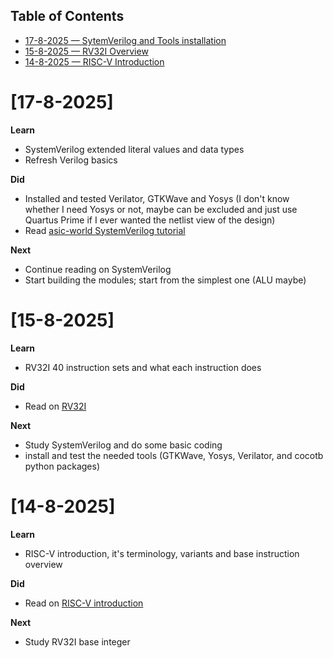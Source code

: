 ## Table of Contents
- [17-8-2025 — SytemVerilog and Tools installation](#17-8-2025)
- [15-8-2025 — RV32I Overview](#15-8-2025)
- [14-8-2025 — RISC-V Introduction](#14-8-2025)


# [17-8-2025]  

**Learn**  
- SystemVerilog extended literal values and data types
- Refresh Verilog basics

**Did**  
-  Installed and tested Verilator, GTKWave and Yosys (I don't know whether I need Yosys or not, maybe can be excluded and just use Quartus Prime if I ever wanted the netlist view of the design)
-  Read [asic-world SystemVerilog tutorial](https://www.asic-world.com/systemverilog/tutorial.html)

**Next**  
- Continue reading on SystemVerilog
- Start building the modules; start from the simplest one (ALU maybe)

# [15-8-2025]  

**Learn**  
- RV32I 40 instruction sets and what each instruction does

**Did**  
-  Read on [RV32I](https://five-embeddev.com/riscv-user-isa-manual/Priv-v1.12/rv32.html#rv32)

**Next**  
- Study SystemVerilog and do some basic coding
- install and test the needed tools (GTKWave, Yosys, Verilator, and cocotb python packages)

# [14-8-2025]  

**Learn**  
- RISC-V introduction, it's terminology, variants and base instruction overview

**Did**  
-  Read on [RISC-V introduction](https://five-embeddev.com/riscv-user-isa-manual/Priv-v1.12/intro.html#introduction)

**Next**  
- Study RV32I base integer
